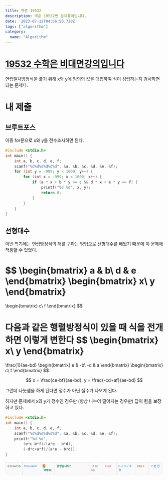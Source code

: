 ```yaml
---
title: 백준 19532
description: 백준 19532번 문제풀이입니다.
date: '2023-07-12T04:56:50.720Z'
tags: ["algorithm"]
category:
  name: "Algorithm"
---
```


# [19532 수학은 비대면강의입니다](https://www.acmicpc.net/problem/19532)

연립일차방정식을 풀기 위해 x와 y에 임의의 값을 대입하여 식이 성립하는지 검사하면 되는 문제다.

# 내 제출

## 브루트포스

이중 for문으로 x와 y를 전수조사하면 된다.

```cpp
#include <stdio.h>
int main() {
	int a, b, c, d, e, f;
	scanf("%d%d%d%d%d%d", &a, &b, &c, &d, &e, &f);
	for (int y = -999; y < 1000; y++) {
		for (int x = -999; x < 1000; x++) {
			if (a * x + b * y == c && d * x + e * y == f) {
				printf("%d %d", x, y);
				return 0;
			}
		}
	}
}
```

## 선형대수

이번 학기에는 연립방정식의 해를 구하는 방법으로 선형대수를 배웠기 때문에 이 문제에 적용할 수 있었다.

$$ 
\begin{bmatrix} 
a & b\\
d & e
\end{bmatrix}
\begin{bmatrix}
x\\
y
\end{bmatrix}
=
\begin{bmatrix}
c\\
f
\end{bmatrix}
$$

다음과 같은 행렬방정식이 있을 때 식을 전개하면 이렇게 변한다
$$ 
\begin{bmatrix}
x\\
y
\end{bmatrix}
=
\frac{1}{ae-bd}
\begin{bmatrix} 
e & -b\\
-d & a
\end{bmatrix}
\begin{bmatrix}
c\\
f
\end{bmatrix}
$$

$$
x = \frac{ce-bf}{ae-bd}, y = \frac{-cd+af}{ae-bd}
$$

그런데 나눗셈을 하게 된다면 정수가 아닌 실수가 나오게 된다.

하지만 문제에서 x와 y가 정수인 경우만 (항상 나누어 떨어지는 경우만) 답이 됨을 보장하고 있다.


```cpp
#include <stdio.h>
int main() {
	int a, b, c, d, e, f;
	scanf("%d%d%d%d%d%d", &a, &b, &c, &d, &e, &f);
	printf("%d %d", 
        (e*c-b*f)/(a*e - b*d), 
        (-d*c+a*f)/(a*e - b*d));
}
```

![Alt text](image.png)